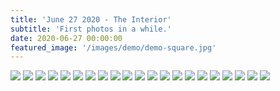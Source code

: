 ```yaml
---
title: 'June 27 2020 - The Interior'
subtitle: 'First photos in a while.'
date: 2020-06-27 00:00:00
featured_image: '/images/demo/demo-square.jpg'
---
```


<!-- ![](/images/demo/demo-landscape.jpg) -->

<div class="gallery" data-columns="3">
	<img src="/images/interior/DSC_0002.jpeg">
	<img src="/images/interior/DSC_0003.jpeg">
	<img src="/images/interior/DSC_0019.jpeg">
	<img src="/images/interior/DSC_0024.jpeg">
	<img src="/images/interior/DSC_0030.jpeg">
	<img src="/images/interior/DSC_0033.jpeg">
	<img src="/images/interior/DSC_0142.jpeg">
	<img src="/images/interior/DSC_0042.jpeg">
	<img src="/images/interior/DSC_0045.jpeg">
	<img src="/images/interior/DSC_0059.jpeg">
	<img src="/images/interior/DSC_0098.jpeg">
	<img src="/images/interior/DSC_0107.jpeg">
	<img src="/images/interior/DSC_0120.jpeg">
	<img src="/images/interior/DSC_0123.jpeg">
	<img src="/images/interior/DSC_0128.jpeg">
	<img src="/images/interior/DSC_0138.jpeg">
	<img src="/images/interior/DSC_0158.jpeg">
	<img src="/images/interior/DSC_0186.jpeg">
	<img src="/images/interior/DSC_0189.jpeg">
	<img src="/images/interior/DSC_0193.jpeg">
	<img src="/images/interior/DSC_0194.jpeg">
</div>
